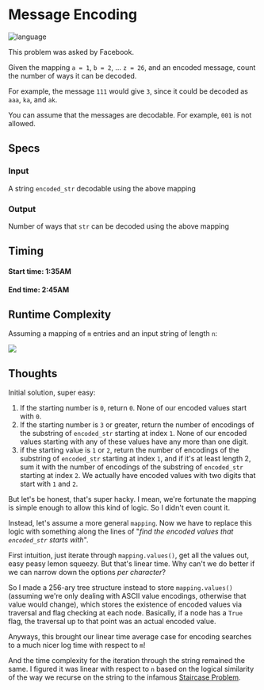 # Message Encoding

![language](https://img.shields.io/badge/python-3.7.3-orange.svg?cacheSeconds=2592000)

This problem was asked by Facebook.

Given the mapping `a = 1`, `b = 2`, ... `z = 26`, and an encoded message, count the number of ways it can be decoded.

For example, the message `111` would give `3`, since it could be decoded as `aaa`, `ka`, and `ak`.

You can assume that the messages are decodable. For example, `001` is not allowed.

## Specs

### Input

A string `encoded_str` decodable using the above mapping

### Output

Number of ways that `str` can be decoded using the above mapping

## Timing

#### Start time: 1:35AM
<!--- Work happens here --->
#### End time: 2:45AM

## Runtime Complexity

Assuming a mapping of `m` entries and an input string of length `n`:

<img src="https://latex.codecogs.com/gif.latex?\cancel{O\left(nm\right)}\rightarrow%20O\left(nlogm\right)" />

## Thoughts

Initial solution, super easy:

 1. If the starting number is `0`, return `0`. None of our encoded values start with `0`.
 2. If the starting number is `3` or greater, return the number of encodings of the substring of `encoded_str` starting at index `1`. None of our encoded values starting with any of these values have any more than one digit.
 3. if the starting value is `1` or `2`, return the number of encodings of the substring of `encoded_str` starting at index `1`, and if it's at least length 2, sum it with the number of encodings of the substring of `encoded_str` starting at index `2`. We actually have encoded values with two digits that start with `1` and `2`.

But let's be honest, that's super hacky. I mean, we're fortunate the mapping is simple enough to allow this kind of logic. So I didn't even count it.

Instead, let's assume a more general `mapping`. Now we have to replace this logic with something along the lines of "_find the encoded values that `encoded_str` starts with_".

First intuition, just iterate through `mapping.values()`, get all the values out, easy peasy lemon squeezy. But that's linear time. Why can't we do better if we can narrow down the options _per character_?

So I made a 256-ary tree structure instead to store `mapping.values()` (assuming we're only dealing with ASCII value encodings, otherwise that value would change), which stores the existence of encoded values via traversal and flag checking at each node. Basically, if a node has a `True` flag, the traversal up to that point was an actual encoded value.

Anyways, this brought our linear time average case for encoding searches to a much nicer log time with respect to `m`!

And the time complexity for the iteration through the string remained the same. I figured it was linear with respect to `n` based on the logical similarity of the way we recurse on the string to the infamous [Staircase Problem](https://www.dailycodingproblem.com/blog/staircase-problem/).